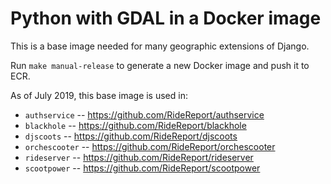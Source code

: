 Python with GDAL in a Docker image
===

This is a base image needed for many geographic extensions of Django.

Run `make manual-release` to generate a new Docker image and push it to ECR.

As of July 2019, this base image is used in:
 - `authservice` -- https://github.com/RideReport/authservice
 - `blackhole` -- https://github.com/RideReport/blackhole
 - `djscoots` -- https://github.com/RideReport/djscoots
 - `orchescooter` -- https://github.com/RideReport/orchescooter
 - `rideserver` -- https://github.com/RideReport/rideserver
 - `scootpower` -- https://github.com/RideReport/scootpower

